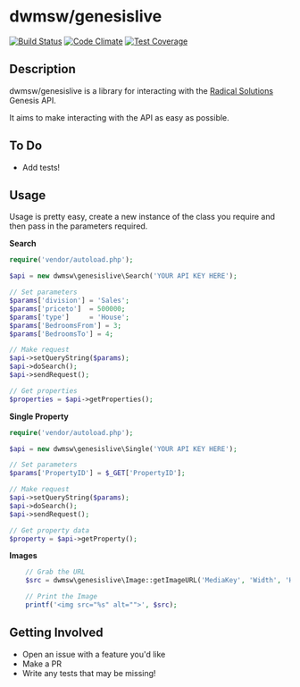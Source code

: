 # dwmsw/genesislive

[![Build Status](https://travis-ci.org/dwmsw/genesislive.svg)](https://travis-ci.org/dwmsw/genesislive)
[![Code Climate](https://codeclimate.com/github/dwmsw/genesislive/badges/gpa.svg)](https://codeclimate.com/github/dwmsw/genesislive)
[![Test Coverage](https://codeclimate.com/github/dwmsw/genesislive/badges/coverage.svg)](https://codeclimate.com/github/dwmsw/genesislive)

## Description

dwmsw/genesislive is a library for interacting with the [Radical Solutions](http://www.radsol.co.uk/) Genesis API.

It aims to make interacting with the API as easy as possible.

## To Do
- Add tests!

## Usage

Usage is pretty easy, create a new instance of the class you require and then pass in the parameters required.

**Search**

```PHP
require('vendor/autoload.php');

$api = new dwmsw\genesislive\Search('YOUR API KEY HERE');

// Set parameters
$params['division'] = 'Sales';
$params['priceto']  = 500000;
$params['type']     = 'House';
$params['BedroomsFrom'] = 3;
$params['BedroomsTo'] = 4;

// Make request
$api->setQueryString($params);
$api->doSearch();
$api->sendRequest();

// Get properties
$properties = $api->getProperties();
```

**Single Property**

```PHP
require('vendor/autoload.php');

$api = new dwmsw\genesislive\Single('YOUR API KEY HERE');

// Set parameters
$params['PropertyID'] = $_GET['PropertyID'];

// Make request
$api->setQueryString($params);
$api->doSearch();
$api->sendRequest();

// Get property data
$property = $api->getProperty();
```

**Images**

```php
    // Grab the URL
    $src = dwmsw\genesislive\Image::getImageURL('MediaKey', 'Width', 'Height');

    // Print the Image
    printf('<img src="%s" alt="">', $src);
```

## Getting Involved

- Open an issue with a feature you'd like
- Make a PR
- Write any tests that may be missing!
